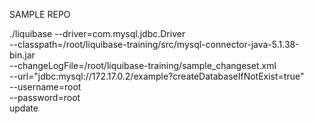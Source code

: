 SAMPLE REPO

./liquibase --driver=com.mysql.jdbc.Driver \
	 --classpath=/root/liquibase-training/src/mysql-connector-java-5.1.38-bin.jar \
     --changeLogFile=/root/liquibase-training/sample_changeset.xml \
     --url="jdbc:mysql://172.17.0.2/example?createDatabaseIfNotExist=true" \
     --username=root \
     --password=root \
     update
